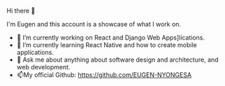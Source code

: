 Hi there 👋

I'm Eugen and this account is a showcase of what I work on. 

- 🔭 I’m currently working on React and Django Web Apps]lications.
- 🌱 I’m currently learning React Native and how to create mobile applications.
- 💬 Ask me about anything about software design and architecture, and web development.
- 📫My official Github: https://github.com/EUGEN-NYONGESA
